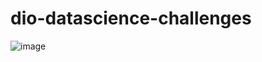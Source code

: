 # dio-datascience-challenges

![image](https://github.com/JoseRVargas/dio-datascience-challenges/assets/92692967/b568e7af-72e2-4c64-88b4-aa189b945e97)
